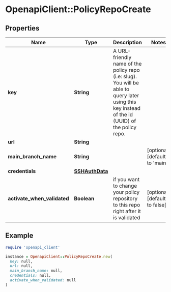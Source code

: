 # OpenapiClient::PolicyRepoCreate

## Properties

| Name | Type | Description | Notes |
| ---- | ---- | ----------- | ----- |
| **key** | **String** | A URL-friendly name of the policy repo (i.e: slug). You will be able to query later using this key instead of the id (UUID) of the policy repo. |  |
| **url** | **String** |  |  |
| **main_branch_name** | **String** |  | [optional][default to &#39;main&#39;] |
| **credentials** | [**SSHAuthData**](SSHAuthData.md) |  |  |
| **activate_when_validated** | **Boolean** | if you want to change your policy repository to this repo right after it is validated | [optional][default to false] |

## Example

```ruby
require 'openapi_client'

instance = OpenapiClient::PolicyRepoCreate.new(
  key: null,
  url: null,
  main_branch_name: null,
  credentials: null,
  activate_when_validated: null
)
```

